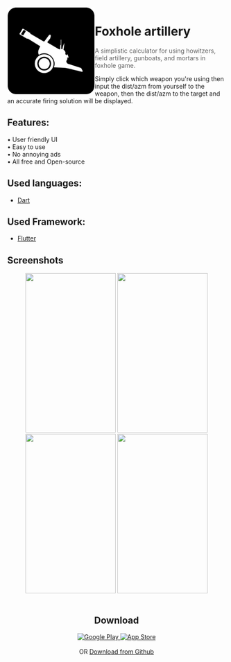 <img alt="Icon" src="assets/images/foxhole_icon.png?raw=true" width="200" height="200" align="left" hspace="1" vspace="1">

# Foxhole artillery

> A simplistic calculator for using howitzers, field artillery, gunboats, and mortars in foxhole game.

Simply click which weapon you're using then input the dist/azm from yourself to the weapon, then the dist/azm to the target and an accurate firing solution will be displayed.

## Features:
• User friendly UI
<br>
• Easy to use
<br>
• No annoying ads
<br>
• All free and Open-source

## Used languages:
- <a href="https://dart.dev/">Dart</a>

## Used Framework:
- <a href="https://flutter.dev/">Flutter</a>

## Screenshots
<center>
<div>
  <img src="https://lh3.googleusercontent.com/urdqHPiLRxfYZ6NHS70f9xGzM4PlgZG6RGZHlvN3iFn0Uq_RuqdoCY-4Wa5Q5E5uFCc=w1920-h937-rw" width="208" height="368" inline-block;/>
  <img src="https://lh3.googleusercontent.com/t5KRYfvWWyq4hCPGB1mdfhxBWJbOUT-qKuTpvZ4Q3_wzcpRiniKMb33Ro01iUq4FvC9t=w1920-h937-rw" width="208" height="368" inline-block/>
  <img src="https://lh3.googleusercontent.com/mSxTJm0xIQYVCC1BnYWhBVNqPUBC0L_HP9t2DJIHtiC6ErYZXhKM8B3e_vRA5sl8XC4=w1920-h937-rw" width="208" height="368" inline-block/>
  <img src="https://lh3.googleusercontent.com/f2fzzjlNjhKckWzvaOx5urh_sapnX5Qbc_pNfQxQK-t4wLe9w-umz6lYkNyr9H5tyUQ=w1920-h937-rw" width="208" height="368" inline-block;/>
<div/>
<center/>

<br>

## Download
<div>
<a 
   href="https://play.google.com/store/apps/details?id=com.xeniac.foxhole_artillery/">
   <img alt="Google Play" src="http://s6.picofile.com/file/8379508800/DF_GooglePlay.png"
   width=200" height="59">
</a>                    
<a
   href="https://Xeniac.ir/">
   <img alt="App Store" src="http://s6.picofile.com/file/8379508834/DF_AppStore.png"
   width=200" height="59">
</a>
<div/>
<br> OR
<a href="https://github.com/irxeniac/FoxholeArtillery-Android/releases/">Download from Github</a>
